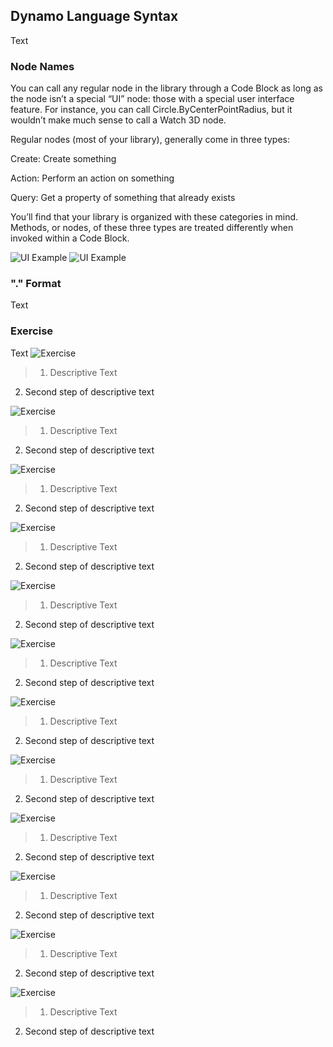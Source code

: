 ## Dynamo Language Syntax
Text

### Node Names
You can call any regular node in the library through a Code Block as long as the node isn’t a special “UI” node: those with a special user interface feature. For instance, you can call Circle.ByCenterPointRadius, but it wouldn’t make much sense to call a Watch 3D node.

Regular nodes (most of your library), generally come in three types:

Create:	Create something

Action:	Perform an action on something

Query:	Get a property of something that already exists

You’ll find that your library is organized with these categories in mind. Methods, or nodes, of these three types are treated differently when invoked within a Code Block.

![UI Example](images/7-2/InterfacePointByCoordinates.png)
![UI Example](images/7-2/CB-PointByCoordinates.png)
### "." Format
Text

### Exercise
Text
![Exercise](images/7-2/Exercise/10.png)
>1. Descriptive Text
2. Second step of descriptive text

![Exercise](images/7-2/Exercise/01.png)
>1. Descriptive Text
2. Second step of descriptive text

![Exercise](images/7-2/Exercise/07.png)
>1. Descriptive Text
2. Second step of descriptive text

![Exercise](images/7-2/Exercise/06.png)
>1. Descriptive Text
2. Second step of descriptive text

![Exercise](images/7-2/Exercise/05.png)
>1. Descriptive Text
2. Second step of descriptive text

![Exercise](images/7-2/Exercise/04.png)
>1. Descriptive Text
2. Second step of descriptive text

![Exercise](images/7-2/Exercise/03.png)
>1. Descriptive Text
2. Second step of descriptive text

![Exercise](images/7-2/Exercise/02.png)
>1. Descriptive Text
2. Second step of descriptive text

![Exercise](images/7-3/Exercise/03.png)
>1. Descriptive Text
2. Second step of descriptive text

![Exercise](images/7-2/Exercise/02.png)
>1. Descriptive Text
2. Second step of descriptive text

![Exercise](images/7-2/Exercise/09.png)
>1. Descriptive Text
2. Second step of descriptive text

![Exercise](images/7-2/Exercise/08.png)
>1. Descriptive Text
2. Second step of descriptive text

